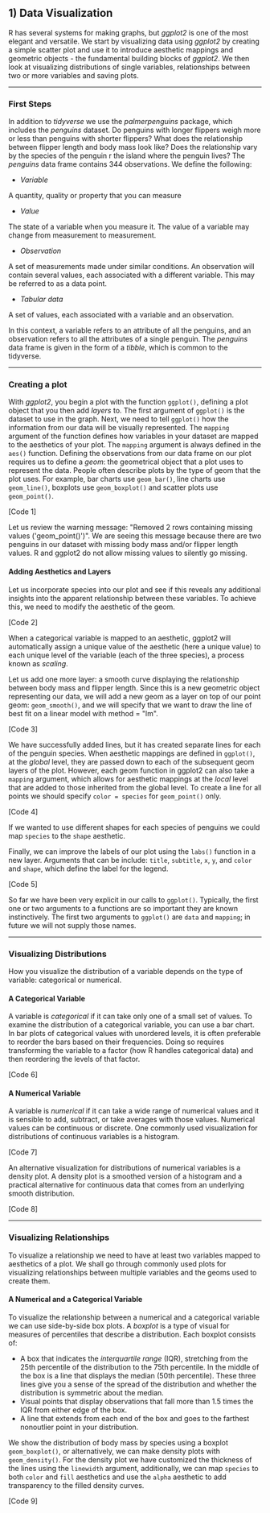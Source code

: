 ## 1) Data Visualization

R has several systems for making graphs, but *ggplot2* is one of the most elegant and versatile. We start by visualizing data using *ggplot2* by creating a simple scatter plot and use it to introduce aesthetic mappings and geometric objects - the fundamental building blocks of *ggplot2*. We then look at visualizing distributions of single variables, relationships between two or more variables and saving plots.

---

### First Steps

In addition to *tidyverse* we use the *palmerpenguins* package, which includes the *penguins* dataset. Do penguins with longer flippers weigh more or less than penguins with shorter flippers? What does the relationship between flipper length and body mass look like? Does the relationship vary by the species of the penguin r the island where the penguin lives? The *penguins* data frame contains 344 observations. We define the following:

- *Variable*

A quantity, quality or property that you can measure

- *Value*

The state of a variable when you measure it. The value of a variable may change from measurement to measurement.

- *Observation*

A set of measurements made under similar conditions. An observation will contain several values, each associated with a different variable. This may be referred to as a data point.

- *Tabular data*

A set of values, each associated with a variable and an observation.

In this context, a variable refers to an attribute of all the penguins, and an observation refers to all the attributes of a single penguin. The *penguins* data frame is given in the form of a *tibble*, which is common to the tidyverse.

---

### Creating a plot

With *ggplot2*, you begin a plot with the function $\texttt{ggplot()}$, defining a plot object that you then add *layers* to. The first argument of $\texttt{ggplot()}$ is the dataset to use in the graph. Next, we need to tell $\texttt{ggplot()}$ how the information from our data will be visually represented. The $\texttt{mapping}$ argument of the function defines how variables in your dataset are mapped to the aesthetics of your plot. The $\texttt{mapping}$ argument is always defined in the $\texttt{aes()}$ function. Defining the observations from our data frame on our plot requires us to define a *geom*: the geometrical object that a plot uses to represent the data. People often describe plots by the type of geom that the plot uses. For example, bar charts use $\texttt{geom\_ bar()}$, line charts use $\texttt{geom\_ line()}$, boxplots use $\texttt{geom\_ boxplot()}$ and scatter plots use $\texttt{geom\_ point()}$. 

[Code 1]

Let us review the warning message: "Removed 2 rows containing missing values ('geom_point()')". We are seeing this message because there are two penguins in our dataset with missing body mass and/or flipper length values. R and ggplot2 do not allow missing values to silently go missing. 

#### Adding Aesthetics and Layers

Let us incorporate species into our plot and see if this reveals any additional insights into the apparent relationship between these variables. To achieve this, we need to modify the aesthetic of the geom.

[Code 2]

When a categorical variable is mapped to an aesthetic, ggplot2 will automatically assign a unique value of the aesthetic (here a unique value) to each unique level of the variable (each of the three species), a process known as *scaling*.

Let us add one more layer: a smooth curve displaying the relationship between body mass and flipper length. Since this is a new geometric object representing our data, we will add a new geom as a layer on top of our point geom: $\texttt{geom\_ smooth()}$, and we will specify that we want to draw the line of best fit on a linear model with method = "lm".

[Code 3]

We have successfully added lines, but it has created separate lines for each of the penguin species. When aesthetic mappings are defined in $\texttt{ggplot()}$, at the *global* level, they are passed down to each of the subsequent geom layers of the plot. However, each geom function in ggplot2 can also take a $\texttt{mapping}$ argument, which allows for aesthetic mappings at the *local* level that are added to those inherited from the global level. To create a line for all points we should specify $\texttt{color = species}$ for $\texttt{geom\_ point()}$ only.

[Code 4]

If we wanted to use different shapes for each species of penguins we could map $\texttt{species}$ to the $\texttt{shape}$ aesthetic.

Finally, we can improve the labels of our plot using the $\texttt{labs()}$ function in a new layer. Arguments that can be include: $\texttt{title}$, $\texttt{subtitle}$, $\texttt{x}$, $\texttt{y}$, and $\texttt{color}$ and $\texttt{shape}$, which define the label for the legend.

[Code 5]

So far we have been very explicit in our calls to $\texttt{ggplot()}$. Typically, the first one or two arguments to a functions are so important they are known instinctively. The first two arguments to $\texttt{ggplot()}$ are $\texttt{data}$ and $\texttt{mapping}$; in future we will not supply those names.

---

### Visualizing Distributions

How you visualize the distribution of a variable depends on the type of variable: categorical or numerical.

#### A Categorical Variable

A variable is *categorical* if it can take only one of a small set of values. To examine the distribution of a categorical variable, you can use a bar chart. In bar plots of categorical values with unordered levels, it is often preferable to reorder the bars based on their frequencies. Doing so requires transforming the variable to a factor (how R handles categorical data) and then reordering the levels of that factor.

[Code 6]

#### A Numerical Variable

A variable is *numerical* if it can take a wide range of numerical values and it is sensible to add, subtract, or take averages with those values. Numerical values can be continuous or discrete. One commonly used visualization for distributions of continuous variables is a histogram.

[Code 7]

An alternative visualization for distributions of numerical variables is a density plot. A density plot is a smoothed version of a histogram and a practical alternative for continuous data that comes from an underlying smooth distribution.

[Code 8]

---

### Visualizing Relationships

To visualize a relationship we need to have at least two variables mapped to aesthetics of a plot. We shall go through commonly used plots for visualizing relationships between multiple variables and the geoms used to create them.

#### A Numerical and a Categorical Variable

To visualize the relationship between a numerical and a categorical variable we can use side-by-side box plots. A *boxplot* is a type of visual for measures of percentiles that describe a distribution. Each boxplot consists of:

- A box that indicates the *interquartile range* (IQR), stretching from the 25th percentile of the distribution to the 75th percentile. In the middle of the box is a line that displays the median (50th percentile). These three lines give you a sense of the spread of the distribution and whether the distribution is symmetric about the median.
- Visual points that display observations that fall more than 1.5 times the IQR from either edge of the box.
- A line that extends from each end of the box and goes to the farthest nonoutlier point in your distribution.

We show the distribution of body mass by species using a boxplot $\texttt{geom\_ boxplot()}$, or alternatively, we can make density plots with $\texttt{geom\_ density()}$. For the density plot we have customized the thickness of the lines using the $\texttt{linewidth}$ argument, additionally, we can map $\texttt{species}$ to both $\texttt{color}$ and $\texttt{fill}$ aesthetics and use the $\texttt{alpha}$ aesthetic to add transparency to the filled density curves. 

[Code 9]